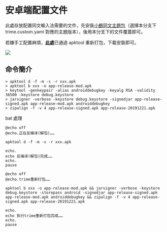 # 安卓端配置文件

此處存放配置同文輸入法需要的文件，先安裝[小鶴同文主題包](http://flypy.ys168.com/)（選擇本分支下 trime.custom.yaml 對應的主題版本），後用本分支下的文件覆蓋即可。

若嫌手工配置麻煩，[**此處**](https://github.com/leimaau/leimaau_jyutping/releases)已通過 apktool 重新打包，下載安裝即可。

![](https://s2.ax1x.com/2020/02/15/1xrKCd.jpg)

## 命令簡介

```
> apktool d -f -m -s -r xxx.apk
> apktool b xxx -o app-release-mod.apk
> keytool -genkeypair -alias androiddebugkey -keyalg RSA -validity 36500 -keystore debug.keystore
> jarsigner -verbose -keystore debug.keystore -signedjar app-release-signed.apk app-release-mod.apk androiddebugkey
> zipalign -f -v 4 app-release-signed.apk app-release-20191221.apk
```

bat 處理

```
@echo off
@echo.正在反编译(解包)……

apktool d -f -m -s -r xxx.apk

echo.
echo 反编译(解包)完成……
echo.
pause
```

```
@echo off
@echo.trime重新打包……

apktool b xxx -o app-release-mod.apk && jarsigner -verbose -keystore debug.keystore -storepass android -signedjar app-release-signed.apk app-release-mod.apk androiddebugkey && zipalign -f -v 4 app-release-signed.apk app-release-20191221.apk

echo.
echo 执行trime重新打包完成……
echo.
pause
```
